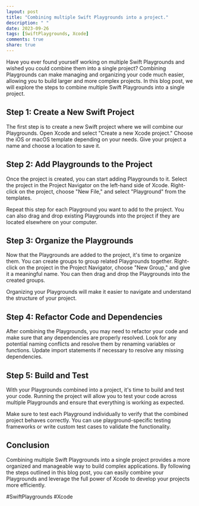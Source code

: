 ```yaml
---
layout: post
title: "Combining multiple Swift Playgrounds into a project."
description: " "
date: 2023-09-26
tags: [SwiftPlaygrounds, Xcode]
comments: true
share: true
---
```


Have you ever found yourself working on multiple Swift Playgrounds and wished you could combine them into a single project? Combining Playgrounds can make managing and organizing your code much easier, allowing you to build larger and more complex projects. In this blog post, we will explore the steps to combine multiple Swift Playgrounds into a single project.

## Step 1: Create a New Swift Project

The first step is to create a new Swift project where we will combine our Playgrounds. Open Xcode and select "Create a new Xcode project." Choose the iOS or macOS template depending on your needs. Give your project a name and choose a location to save it.

## Step 2: Add Playgrounds to the Project

Once the project is created, you can start adding Playgrounds to it. Select the project in the Project Navigator on the left-hand side of Xcode. Right-click on the project, choose "New File," and select "Playground" from the templates.

Repeat this step for each Playground you want to add to the project. You can also drag and drop existing Playgrounds into the project if they are located elsewhere on your computer.

## Step 3: Organize the Playgrounds

Now that the Playgrounds are added to the project, it's time to organize them. You can create groups to group related Playgrounds together. Right-click on the project in the Project Navigator, choose "New Group," and give it a meaningful name. You can then drag and drop the Playgrounds into the created groups.

Organizing your Playgrounds will make it easier to navigate and understand the structure of your project.

## Step 4: Refactor Code and Dependencies

After combining the Playgrounds, you may need to refactor your code and make sure that any dependencies are properly resolved. Look for any potential naming conflicts and resolve them by renaming variables or functions. Update import statements if necessary to resolve any missing dependencies.

## Step 5: Build and Test

With your Playgrounds combined into a project, it's time to build and test your code. Running the project will allow you to test your code across multiple Playgrounds and ensure that everything is working as expected.

Make sure to test each Playground individually to verify that the combined project behaves correctly. You can use playground-specific testing frameworks or write custom test cases to validate the functionality.

## Conclusion

Combining multiple Swift Playgrounds into a single project provides a more organized and manageable way to build complex applications. By following the steps outlined in this blog post, you can easily combine your Playgrounds and leverage the full power of Xcode to develop your projects more efficiently.

#SwiftPlaygrounds #Xcode